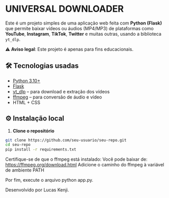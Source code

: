 # UNIVERSAL DOWNLOADER

Este é um projeto simples de uma aplicação web feita com **Python (Flask)** que permite baixar vídeos ou áudios (MP4/MP3) de plataformas como **YouTube**, **Instagram**, **TikTok**, **Twitter** e muitas outras, usando a biblioteca `yt_dlp`.

⚠️ **Aviso legal**:
Este projeto é apenas para fins educacionais. 

## 🛠️ Tecnologias usadas

- [Python 3.10+](https://www.python.org/)
- [Flask](https://flask.palletsprojects.com/)
- [yt_dlp](https://github.com/yt-dlp/yt-dlp) – para download e extração dos vídeos
- [ffmpeg](https://ffmpeg.org/) – para conversão de áudio e vídeo
- HTML + CSS 

## ⚙️ Instalação local

1. **Clone o repositório**

```bash
git clone https://github.com/seu-usuario/seu-repo.git
cd seu-repo
pip install -r requirements.txt
```
Certifique-se de que o ffmpeg está instalado:
Você pode baixar de: https://ffmpeg.org/download.html
Adicione o caminho do ffmpeg à variável de ambiente PATH

Por fim, execute o arquivo python app.py.

Desenvolvido por Lucas Kenji.
